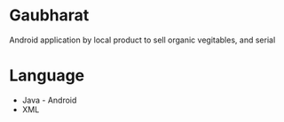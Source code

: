 # Gaubharat
Android application by local product to sell organic vegitables, and serial


# Language 
  * Java - Android
  * XML
   
